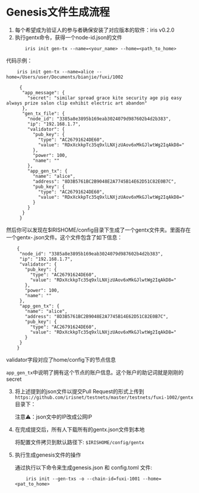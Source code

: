# Genesis文件生成流程


1. 每个希望成为验证人的参与者确保安装了对应版本的软件：iris v0.2.0
2. 执行gentx命令，获得一个node-id.json的文件
```
       iris init gen-tx --name=<your_name> --home=<path_to_home>
```
   代码示例：
   ```
       iris init gen-tx --name=alice --home=/Users/user/Documents/bianjie/fuxi/1002
  ```

  ```
       {
        "app_message": {
          "secret": "similar spread grace kite security age pig easy always prize salon clip exhibit electric art abandon"
        },
        "gen_tx_file": {
          "node_id": "3385a8e3895b169eab3024079d987602b4d2b383",
          "ip": "192.168.1.7",
          "validator": {
            "pub_key": {
              "type": "AC26791624DE60",
              "value": "RDxXckkpTc35q9xlLNXjzUAov6xMkGJlwtWg2IqAkD8="
            },
            "power": 100,
            "name": ""
          },
          "app_gen_tx": {
            "name": "alice",
            "address": "8D3B5761BC2B9048E2A7745B14E62D51C82E0B7C",
            "pub_key": {
              "type": "AC26791624DE60",
              "value": "RDxXckkpTc35q9xlLNXjzUAov6xMkGJlwtWg2IqAkD8="
            }
          }
        }
       }
  ```
然后你可以发现在$IRISHOME/config目录下生成了一个gentx文件夹。里面存在一个gentx-<node-ID>.json文件。这个文件包含了如下信息：
  
   ```
       {
        "node_id": "3385a8e3895b169eab3024079d987602b4d2b383",
        "ip": "192.168.1.7",
        "validator": {
          "pub_key": {
            "type": "AC26791624DE60",
            "value": "RDxXckkpTc35q9xlLNXjzUAov6xMkGJlwtWg2IqAkD8="
          },
          "power": 100,
          "name": ""
        },
        "app_gen_tx": {
          "name": "alice",
          "address": "8D3B5761BC2B9048E2A7745B14E62D51C82E0B7C",
          "pub_key": {
            "type": "AC26791624DE60",
            "value": "RDxXckkpTc35q9xlLNXjzUAov6xMkGJlwtWg2IqAkD8="
          }
        }
       }
  ```
   validator字段对应了home/config下的节点信息

   `app_gen_tx`中说明了拥有这个节点的账户信息。这个账户的助记词就是刚刚的secret

3. 将上述提到的json文件以提交Pull Request的形式上传到`https://github.com/irisnet/testnets/master/testnets/fuxi-1002/gentx`目录下：

   注意⚠️：json文中的IP改成公网IP

4. 在完成提交后，所有人下载所有的gentx.json文件到本地

   将配置文件拷贝到默认路径下: `$IRISHOME/config/gentx`

5. 执行生成genesis文件的操作

   通过执行以下命令来生成genesis.json 和 config.toml 文件:
   ```
       iris init --gen-txs -o --chain-id=fuxi-1001 --home=<pat_to_home>
   ```




